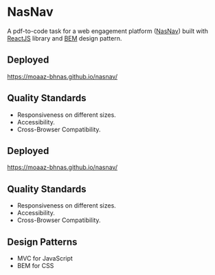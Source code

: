 # NasNav
A pdf-to-code task for a web engagement platform ([NasNav](http://www.nasorg.co/)) built with [ReactJS](https://reactjs.org/) library and [BEM](https://en.bem.info/methodology/quick-start/) design pattern.

## Deployed
https://moaaz-bhnas.github.io/nasnav/

## Quality Standards
- Responsiveness on different sizes.
- Accessibility.
- Cross-Browser Compatibility.

## Deployed
https://moaaz-bhnas.github.io/nasnav/

## Quality Standards
- Responsiveness on different sizes.
- Accessibility.
- Cross-Browser Compatibility.

## Design Patterns
- MVC for JavaScript
- BEM for CSS
